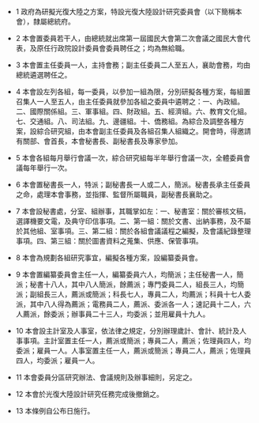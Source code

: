 * 1 政府為研擬光復大陸之方案，特設光復大陸設計研究委員會（以下簡稱本會），隸屬總統府。

* 2 本會置委員若干人，由總統就出席第一屆國民大會第二次會議之國民大會代表，及原任行政院設計委員會委員聘任之；均為無給職。

* 3 本會置主任委員一人，主持會務；副主任委員二人至五人，襄助會務，均由總統遴選聘任之。

* 4 本會設左列各組，每一委員，以參加一組為限，分別研擬各種方案，每組置召集人一人至五人，由主任委員就參加各組之委員中遴聘之：一、內政組。二、國際關係組。三、軍事組。四、財政組。五、經濟組。六、教育文化組。七、交通組。八、司法組。九、邊疆組。十、僑務組。為綜合及調整各種方案，設綜合研究組，由本會副主任委員及各組召集人組織之。開會時，得邀請有關部、會首長，本會秘書長、副秘書長及專家參加。

* 5 本會各組每月舉行會議一次，綜合研究組每半年舉行會議一次，全體委員會議每年舉行一次。

* 6 本會置秘書長一人，特派；副秘書長一人或二人，簡派。秘書長承主任委員之命，處理本會事務，並指揮、監督所屬職員，副秘書長襄助之。

* 7 本會設秘書處，分室、組辦事，其職掌如左：一、秘書室：關於審核文稿，選譯機要文電，及典守印信事項。二、第一組：關於文書、出納事務，及不屬於其他組、室事項。三、第二組：關於各組會議議程之編擬，及會議紀錄整理事項。四、第三組：關於圖書資料之蒐集、供應、保管事項。

* 8 本會為規劃各組研究事宜，編擬各種方案，設編纂委員會。

* 9 本會置編纂委員會主任一人，編纂委員六人，均簡派；主任秘書一人，簡派；秘書十八人，其中八人簡派，餘薦派；專門委員二人，組長三人，均簡派；副組長三人，薦派或簡派；科長七人，專員二人，均薦派；科員十七人委派，其中八人得為薦派；電務員二人，薦派、委派各一人；速記員十二人，六人薦派，餘委派；辦事員二十三人，均委派；並用雇員十九人。

* 10 本會設主計室及人事室，依法律之規定，分別辦理歲計、會計、統計及人事事項。主計室置主任一人，薦派或簡派；專員二人，薦派；佐理員四人，均委派；雇員一人。人事室置主任一人，薦派或簡派；專員二人，薦派；佐理員四人，均委派；雇員一人。

* 11 本會委員分區研究辦法、會議規則及辦事細則，另定之。

* 12 本會於光復大陸設計研究任務完成後撤銷之。

* 13 本條例自公布日施行。

